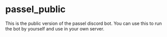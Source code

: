 # passel_public
This is the public version of the passel discord bot. You can use this to run the bot by yourself and use in your own server.
